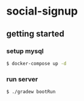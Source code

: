 # social-signup

## getting started

### setup mysql

```bash
$ docker-compose up -d
```

### run server

```bash
$ ./gradew bootRun
```